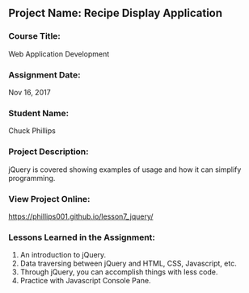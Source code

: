 ## Project Name:  Recipe Display Application

### Course Title:
Web Application Development

### Assignment Date:  
Nov 16, 2017    

### Student Name:  
Chuck Phillips

### Project Description:
jQuery is covered showing examples of usage and how it can simplify programming. 

### View Project Online:
https://phillips001.github.io/lesson7_jquery/

### Lessons Learned in the Assignment:
1. An introduction to jQuery.
2. Data traversing between jQuery and HTML, CSS, Javascript, etc. 
3. Through jQuery, you can accomplish things with less code.
4. Practice with Javascript Console Pane.

